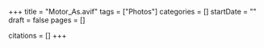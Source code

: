 +++
title = "Motor_As.avif"
tags = ["Photos"]
categories = []
startDate = ""
draft = false
pages = []

citations = []
+++
